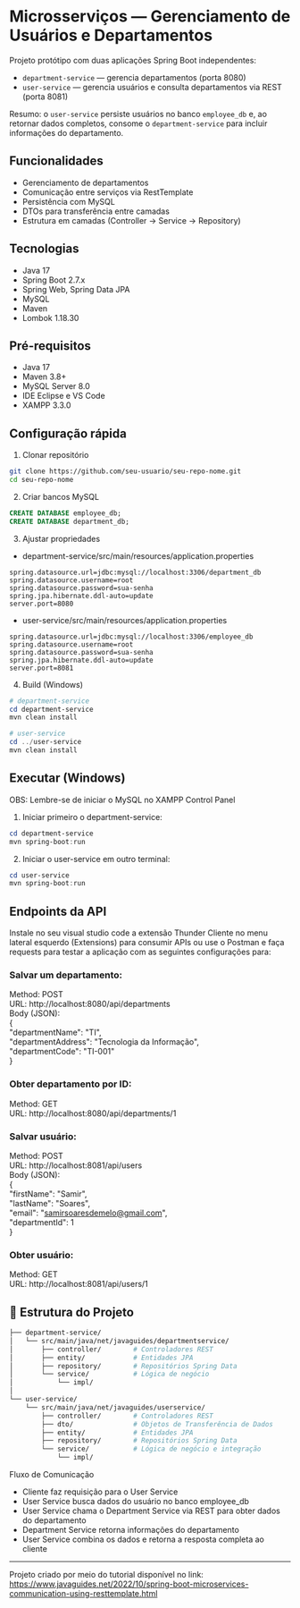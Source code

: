 
# Microsserviços — Gerenciamento de Usuários e Departamentos

Projeto protótipo com duas aplicações Spring Boot independentes:
- `department-service` — gerencia departamentos (porta 8080)
- `user-service` — gerencia usuários e consulta departamentos via REST (porta 8081)

Resumo: o `user-service` persiste usuários no banco `employee_db` e, ao retornar dados completos, consome o `department-service` para incluir informações do departamento.

## Funcionalidades
- Gerenciamento de departamentos
- Comunicação entre serviços via RestTemplate
- Persistência com MySQL
- DTOs para transferência entre camadas
- Estrutura em camadas (Controller → Service → Repository)

## Tecnologias
- Java 17
- Spring Boot 2.7.x
- Spring Web, Spring Data JPA
- MySQL
- Maven 
- Lombok 1.18.30

## Pré-requisitos
- Java 17
- Maven 3.8+
- MySQL Server 8.0
- IDE Eclipse e VS Code
- XAMPP 3.3.0

## Configuração rápida

1. Clonar repositório
```bash
git clone https://github.com/seu-usuario/seu-repo-nome.git
cd seu-repo-nome
```

2. Criar bancos MySQL
```sql
CREATE DATABASE employee_db;
CREATE DATABASE department_db;
```

3. Ajustar propriedades
- department-service/src/main/resources/application.properties
```properties
spring.datasource.url=jdbc:mysql://localhost:3306/department_db
spring.datasource.username=root
spring.datasource.password=sua-senha
spring.jpa.hibernate.ddl-auto=update
server.port=8080
```

- user-service/src/main/resources/application.properties
```properties
spring.datasource.url=jdbc:mysql://localhost:3306/employee_db
spring.datasource.username=root
spring.datasource.password=sua-senha
spring.jpa.hibernate.ddl-auto=update
server.port=8081
```

4. Build (Windows)
```powershell
# department-service
cd department-service
mvn clean install

# user-service
cd ../user-service
mvn clean install
```

## Executar (Windows)
OBS: Lembre-se de iniciar o MySQL no XAMPP Control Panel  
1. Iniciar primeiro o department-service:
```powershell
cd department-service
mvn spring-boot:run
```
2. Iniciar o user-service em outro terminal:
```powershell
cd user-service
mvn spring-boot:run
```

## Endpoints da API
Instale no seu visual studio code a extensão Thunder Cliente no menu lateral esquerdo (Extensions) para consumir APIs ou use o Postman e faça requests para testar a aplicação com as seguintes configurações para:

### Salvar um departamento:
Method: POST  
URL: http://localhost:8080/api/departments  
Body (JSON):  
{  
  "departmentName": "TI",  
  "departmentAddress": "Tecnologia da Informação",  
  "departmentCode": "TI-001"  
}

### Obter departamento por ID:
Method: GET  
URL: http://localhost:8080/api/departments/1

### Salvar usuário:
Method: POST  
URL: http://localhost:8081/api/users  
Body (JSON):  
{  
  "firstName": "Samir",  
  "lastName": "Soares",  
  "email": "samirsoaresdemelo@gmail.com",  
  "departmentId": 1  
}

### Obter usuário:
Method: GET  
URL: http://localhost:8081/api/users/1
  
## 📂 Estrutura do Projeto

```bash
├── department-service/
│   └── src/main/java/net/javaguides/departmentservice/
│       ├── controller/        # Controladores REST
│       ├── entity/            # Entidades JPA
│       ├── repository/        # Repositórios Spring Data
│       └── service/           # Lógica de negócio
│           └── impl/
│
└── user-service/
    └── src/main/java/net/javaguides/userservice/
        ├── controller/        # Controladores REST
        ├── dto/               # Objetos de Transferência de Dados
        ├── entity/            # Entidades JPA
        ├── repository/        # Repositórios Spring Data
        └── service/           # Lógica de negócio e integração
            └── impl/
```
Fluxo de Comunicação

- Cliente faz requisição para o User Service
- User Service busca dados do usuário no banco employee_db
- User Service chama o Department Service via REST para obter dados do departamento
- Department Service retorna informações do departamento
- User Service combina os dados e retorna a resposta completa ao cliente

--- 
Projeto criado por meio do tutorial disponível no link: https://www.javaguides.net/2022/10/spring-boot-microservices-communication-using-resttemplate.html






